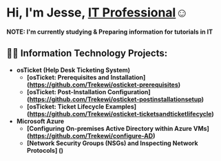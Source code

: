 <H1>Hi, I'm Jesse, <a href="https://linkedin.com/in/jesse-gilbert-0b9399265/">IT Professional</a>☺</h1>
<b>NOTE: I'm currently studying & Preparing information for tutorials in IT<b/>

<h2>👨‍💻 Information Technology Projects:</h2>

- <b>osTicket (Help Desk Ticketing System)</b>
  - [osTicket: Prerequisites and Installation] (https://github.com/Trekewi/osticket-prerequisites)
  - [osTicket: Post-Installation Configuration] (https://github.com/Trekewi/osticket-postinstallationsetup)
  - [osTicket: Ticket Lifecycle Examples] (https://github.com/Trekewi/osticket-ticketsandticketlifecycle)
- <b>Microsoft Azure</b>
  - [Configuring On-premises Active Directory within Azure VMs] (https://github.com/Trekewi/configure-AD)
  - [Network Security Groups (NSGs) and Inspecting Network Protocols] ()

